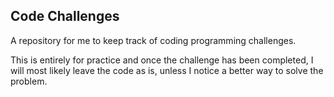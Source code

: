 Code Challenges
-----------------

A repository for me to keep track of coding programming challenges. 

This is entirely for practice and once the challenge has been completed, I will most likely leave the code as is, unless I notice a better way to solve the problem.
